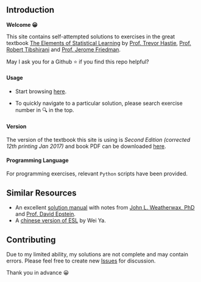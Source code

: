 ## Introduction

**Welcome 😀** 

This site contains self-attempted solutions to exercises in the great textbook [The Elements of Statistical Learning](https://web.stanford.edu/~hastie/ElemStatLearn/) by [Prof. Trevor Hastie](https://web.stanford.edu/~hastie/), [Prof. Robert Tibshirani](https://statweb.stanford.edu/~tibs/) and [Prof. Jerome Friedman](https://statweb.stanford.edu/~jhf/).

May I ask you for a Github ⭐ if you find this repo helpful?

#### Usage
* Start browsing [here](ESL-Solution/2-Overview-of-Supervised-Learning/ex2-1.md).

* To quickly navigate to a particular solution, please search exercise number  in 🔍 in the top.

#### Version
The version of the textbook this site is using is *Second Edition (corrected 12th printing Jan 2017)* and book PDF can be downloaded [here](https://web.stanford.edu/~hastie/ElemStatLearn/).

#### Programming Language
For programming exercises, relevant `Python` scripts have been provided.




## Similar Resources

* An excellent [solution manual](https://waxworksmath.com/Authors/G_M/Hastie/hastie.html) with notes from [John L. Weatherwax, PhD](https://waxworksmath.com/) and [Prof. David Epstein](https://homepages.warwick.ac.uk/~masbab/). 
* A [chinese version of ESL](https://github.com/szcf-weiya/ESL-CN) by Wei Ya. 

## Contributing
Due to my limited ability, my solutions are not complete and may contain errors. Please feel free to create new [Issues](https://github.com/YuhangZhou88/ESL_Solution/issues) for discussion. 

Thank you in advance 😀

